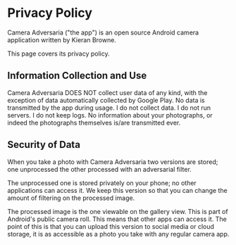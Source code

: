 # Privacy Policy

Camera Adversaria ("the app") is an open source Android camera application written by Kieran Browne. 

This page covers its privacy policy.

## Information Collection and Use

Camera Adversaria DOES NOT collect user data of any kind, with the exception of data automatically collected by Google Play. No data is transmitted by the app during usage. I do not collect data. I do not run servers. I do not keep logs. No information about your photographs, or indeed the photographs themselves is/are transmitted ever. 

## Security of Data

When you take a photo with Camera Adversaria two versions are stored; one unprocessed the other processed with an adversarial filter.

The unprocessed one is stored privately on your phone; no other applications can access it. We keep this version so that you can change the amount of filtering on the processed image.

The processed image is the one viewable on the gallery view. This is part of Android's public camera roll. This means that other apps can access it. The point of this is that you can upload this version to social media or cloud storage, it is as accessible as a photo you take with any regular camera app.

